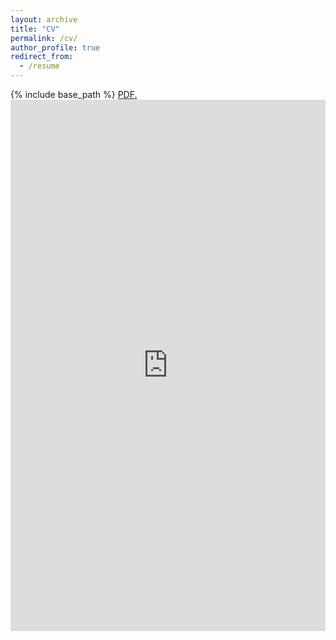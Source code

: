```yaml
---
layout: archive
title: "CV"
permalink: /cv/
author_profile: true
redirect_from:
  - /resume
---
```


{% include base_path %}
 <a href="syncrostone.github.io/cv.pdf" target="_blank">PDF.</a>
 <embed src="https://github.com/syncrostone/syncrostone.github.io/raw/master/cv.pdf" width="100%" height="850px"/>

<!---Education
======
* B.S. in GitHub, GitHub University, 2012
* M.S. in Jekyll, GitHub University, 2014
* Ph.D in Version Control Theory, GitHub University, 2018 (expected)-->

<!---Work experience
======
* Summer 2015: Research Assistant
  * Github University
  * Duties included: Tagging issues
  * Supervisor: Professor Git

* Fall 2015: Research Assistant
  * Github University
  * Duties included: Merging pull requests
  * Supervisor: Professor Hub-->
  
<!---Skills
======
* Skill 1
* Skill 2
  * Sub-skill 2.1
  * Sub-skill 2.2
  * Sub-skill 2.3
* Skill 3-->

<!---Publications
======
  <ul>{% for post in site.publications %}
    {% include archive-single-cv.html %}
  {% endfor %}</ul>-->
  
<!---Talks
======
  <ul>{% for post in site.talks %}
    {% include archive-single-talk-cv.html %}
  {% endfor %}</ul>-->
  
<!---Teaching
======
  <ul>{% for post in site.teaching %}
    {% include archive-single-cv.html %}
  {% endfor %}</ul>-->
  
<!---Service and leadership
======
* Currently signed in to 43 different slack teams-->

